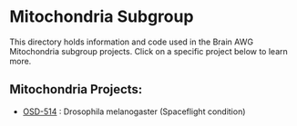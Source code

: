 # Mitochondria Subgroup 

This directory holds information and code used in the Brain AWG Mitochondria subgroup projects. Click on a specific project below to learn more.

## Mitochondria Projects:

- [OSD-514](OSD-514) : Drosophila melanogaster (Spaceflight condition)

